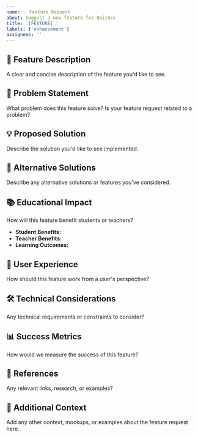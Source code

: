 ```yaml
---
name: ✨ Feature Request
about: Suggest a new feature for Quizock
title: '[FEATURE] '
labels: ['enhancement']
assignees: ''
---
```


## 🚀 Feature Description
A clear and concise description of the feature you'd like to see.

## 🎯 Problem Statement
What problem does this feature solve? Is your feature request related to a problem?

## 💡 Proposed Solution
Describe the solution you'd like to see implemented.

## 🔄 Alternative Solutions
Describe any alternative solutions or features you've considered.

## 📚 Educational Impact
How will this feature benefit students or teachers?
- **Student Benefits:** 
- **Teacher Benefits:** 
- **Learning Outcomes:** 

## 🎨 User Experience
How should this feature work from a user's perspective?

## 🛠️ Technical Considerations
Any technical requirements or constraints to consider?

## 📊 Success Metrics
How would we measure the success of this feature?

## 🔗 References
Any relevant links, research, or examples?

## 📝 Additional Context
Add any other context, mockups, or examples about the feature request here.

